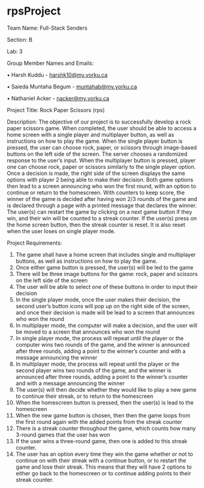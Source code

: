 # rpsProject

Team Name: Full-Stack Senders

Section: B

Lab: 3

Group Member Names and Emails:

•	Harsh Kuddu - harshk10@my.yorku.ca

•	Saieda Muntaha Begum - muntahab@my.yorku.ca

•	Nathaniel Acker - nacker@my.yorku.ca

Project Title: Rock Paper Scissors (rps)

Description: The objective of our project is to successfully develop a rock paper scissors game. When completed, the user should be able to access a home screen with a single player and multiplayer button, as well as instructions on how to play the game. When the single player button is pressed, the user can choose rock, paper, or scissors through image-based buttons on the left side of the screen. The server chooses a randomized response to the user’s input. When the multiplayer button is pressed, player one can choose rock, paper or scissors similarly to the single player option. Once a decision is made, the right side of the screen displays the same options with player 2 being able to make their decision. Both game options then lead to a screen announcing who won the first round, with an option to continue or return to the homescreen. With counters to keep score, the winner of the game is decided after having won 2/3 rounds of the game and is declared through a page with a printed message that declares the winner. The user(s) can restart the game by clicking on a next game button if they win, and their win will be counted to a streak counter. If the user(s) press on the home screen button, then the streak counter is reset. It is also reset when the user loses on single player mode. 

Project Requirements:

1.	The game shall have a home screen that includes single and multiplayer buttons, as well as instructions on how to play the game. 
2.	Once either game button is pressed, the user(s) will be led to the game
3.	There will be three image buttons for the game: rock, paper and scissors on the left side of the screen
4.	The user will be able to select one of these buttons in order to input their decision
5.	In the single player mode, once the user makes their decision, the second user’s button icons will pop up on the right side of the screen, and once their decision is made will be lead to a screen that announces who won the round
6.	In multiplayer mode, the computer will make a decision, and the user will be moved to a screen that announces who won the round
7.	In single player mode, the process will repeat until the player or the computer wins two rounds of the game, and the winner is announced after three rounds, adding a point to the winner’s counter and with a message announcing the winner
8.	In multiplayer mode, the process will repeat until the player or the second player wins two rounds of the game, and the winner is announced after three rounds, adding a point to the winner’s counter and with a message announcing the winner 
9.	The user(s) will then decide whether they would like to play a new game to continue their streak, or to return to the homescreen 
10.	When the homescreen button is pressed, then the user(s) is lead to the homescreen
11.	When the new game button is chosen, then then the game loops from the first round again with the added points from the streak counter
12.	There is a streak counter throughout the game, which counts how many 3-round games that the user has won
13.	If the user wins a three-round game, then one is added to this streak counter.
14.	The user has an option every time they win the game whether or not to continue on with their streak with a continue button, or to restart the game and lose their streak. This means that they will have 2 options to either go back to the homescreen or to continue adding points to their streak counter.


